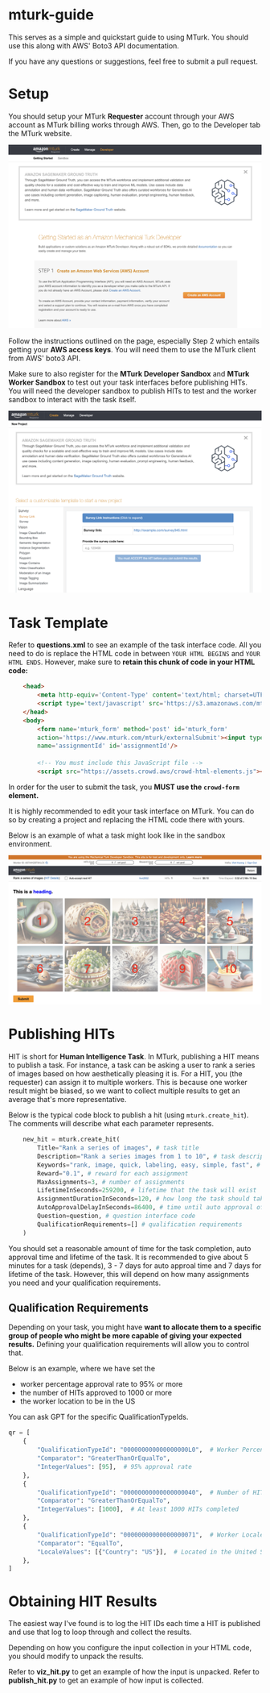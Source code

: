 # mturk-guide

This serves as a simple and quickstart guide to using MTurk. You should use this along with AWS' Boto3 API documentation. 

If you have any questions or suggestions, feel free to submit a pull request. 

# Setup

You should setup your MTurk **Requester** account through your AWS account as MTurk billing works through AWS. Then, go to the Developer tab the MTurk website.

![Developer Tab](./images/developer_tab.png)

Follow the instructions outlined on the page, especially Step 2 which entails getting your **AWS access keys**. You will need them to use the MTurk client from AWS' boto3 API.

Make sure to also register for the **MTurk Developer Sandbox** and **MTurk Worker Sandbox** to test out your task interfaces before publishing HITs. You will need the developer sandbox to publish HITs to test and the worker sandbox to interact with the task itself. 

![Create Project](./images/create_project.png)

# Task Template

Refer to **questions.xml** to see an example of the task interface code. All you need to do is replace the HTML code in between ``YOUR HTML BEGINS`` and ``YOUR HTML ENDS``. However, make sure to **retain this chunk of code in your HTML code:**

```html
    <head>
        <meta http-equiv='Content-Type' content='text/html; charset=UTF-8'/>
        <script type='text/javascript' src='https://s3.amazonaws.com/mturk-public/externalHIT_v1.js'></script>
    </head>
    <body>
        <form name='mturk_form' method='post' id='mturk_form' 
        action='https://www.mturk.com/mturk/externalSubmit'><input type='hidden' value='' 
        name='assignmentId' id='assignmentId'/>
        
        <!-- You must include this JavaScript file -->
        <script src="https://assets.crowd.aws/crowd-html-elements.js"></script>
```

In order for the user to submit the task, you **MUST use the ``crowd-form`` element.**

It is highly recommended to edit your task interface on MTurk. You can do so by creating a project and replacing the HTML code there with yours. 

Below is an example of what a task might look like in the sandbox environment. 

![Task Example](./images/task_example.png)

# Publishing HITs

HIT is short for **Human Intelligence Task**. In MTurk, publishing a HIT means to publish a task. For instance, a task can be asking a user to rank a series of images based on how aesthetically pleasing it is. For a HIT, you (the requester) can assign it to multiple workers. This is because one worker result might be biased, so we want to collect multiple results to get an average that's more representative. 

Below is the typical code block to publish a hit (using `mturk.create_hit`). The comments will describe what each parameter represents.

```python
    new_hit = mturk.create_hit(
        Title="Rank a series of images", # task title
        Description="Rank a series images from 1 to 10", # task description that is presented to worker before they accept task
        Keywords="rank, image, quick, labeling, easy, simple, fast", # keywords that workers might search for to work on tasks
        Reward="0.1", # reward for each assignment
        MaxAssignments=3, # number of assignments 
        LifetimeInSeconds=259200, # lifetime that the task will exist
        AssignmentDurationInSeconds=120, # how long the task should take
        AutoApprovalDelayInSeconds=86400, # time until auto approval of task submission
        Question=question, # question interface code
        QualificationRequirements=[] # qualification requirements
    )
```

You should set a reasonable amount of time for the task completion, auto approval time and lifetime of the task. It is recommended to give about 5 minutes for a task (depends), 3 - 7 days for auto approal time and 7 days for lifetime of the task. However, this will depend on how many assignments you need and your qualification requirements. 

## Qualification Requirements

Depending on your task, you might have **want to allocate them to a specific group of people who might be more capable of giving your expected results.** Defining your qualification requirements will allow you to control that. 

Below is an example, where we have set the 
- worker percentage approval rate to 95% or more
- the number of HITs approved to 1000 or more
- the worker location to be in the US 


You can ask GPT for the specific QualificationTypeIds. 

```python
qr = [
    {
        "QualificationTypeId": "000000000000000000L0",  # Worker Percentage Approval Rate
        "Comparator": "GreaterThanOrEqualTo",
        "IntegerValues": [95],  # 95% approval rate
    },
    {
        "QualificationTypeId": "00000000000000000040",  # Number of HITs Approved
        "Comparator": "GreaterThanOrEqualTo",
        "IntegerValues": [1000],  # At least 1000 HITs completed
    },
    {
        "QualificationTypeId": "00000000000000000071",  # Worker Locale
        "Comparator": "EqualTo",
        "LocaleValues": [{"Country": "US"}],  # Located in the United States
    },
]
```
# Obtaining HIT Results

The easiest way I've found is to log the HIT IDs each time a HIT is published and use that log to loop through and collect the results.

Depending on how you configure the input collection in your HTML code, you should modify to unpack the results. 

Refer to **viz_hit.py** to get an example of how the input is unpacked. 
Refer to **publish_hit.py** to get an example of how input is collected.
